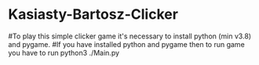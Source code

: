 # Kasiasty-Bartosz-Clicker

#To play this simple clicker game it's necessary to install python (min v3.8) and pygame.
#If you have installed python and pygame then to run game you have to run python3 ./Main.py
